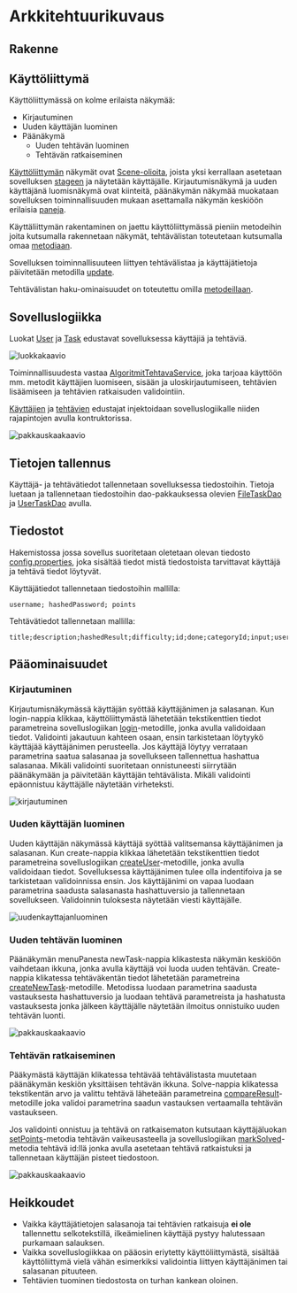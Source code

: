 # Arkkitehtuurikuvaus

## Rakenne

## Käyttöliittymä

Käyttöliittymässä on kolme erilaista näkymää:
   - Kirjautuminen
   - Uuden käyttäjän luominen
   - Päänäkymä
      - Uuden tehtävän luominen
      - Tehtävän ratkaiseminen

[Käyttöliittymän](/AlgoritmitTehtavaGeneraattori/src/main/java/algoritmittehtavaGeneraattori/ui/AlgoritmitTehtavaGeneraattoriUi.java) näkymät ovat [Scene-olioita](https://docs.oracle.com/javase/8/javafx/api/javafx/scene/Scene.html), joista yksi kerrallaan asetetaan sovelluksen [stageen](https://docs.oracle.com/javase/8/javafx/api/javafx/stage/Stage.html) ja näytetään käyttäjälle. Kirjautumisnäkymä ja uuden käyttäjänä luomisnäkymä ovat kiinteitä, päänäkymän näkymää muokataan sovelluksen toiminnallisuuden mukaan asettamalla näkymän keskiöön erilaisia [paneja](https://docs.oracle.com/javase/8/javafx/api/javafx/scene/layout/Pane.html).

Käyttäliittymän rakentaminen on jaettu käyttöliittymässä pieniin metodeihin joita kutsumalla rakennetaan näkymät, tehtävälistan toteutetaan kutsumalla omaa [metodiaan](/AlgoritmitTehtavaGeneraattori/src/main/java/algoritmittehtavageneraattori/ui/AlgoritmitTehtavaGeneraattoriUi.java#L461).

Sovelluksen toiminnallisuuteen liittyen tehtävälistaa ja käyttäjätietoja päivitetään metodilla [update](/AlgoritmitTehtavaGeneraattori/src/main/java/algoritmittehtavageneraattori/ui/AlgoritmitTehtavaGeneraattoriUi.java#L450). 

Tehtävälistan haku-ominaisuudet on toteutettu omilla [metodeillaan](/AlgoritmitTehtavaGeneraattori/src/main/java/algoritmittehtavageneraattori/ui/AlgoritmitTehtavaGeneraattoriUi.java#L494).

## Sovelluslogiikka

Luokat [User](/AlgoritmitTehtavaGeneraattori/src/main/java/algoritmittehtavageneraattori/domain/User.java) ja [Task](/AlgoritmitTehtavaGeneraattori/src/main/java/algoritmittehtavageneraattori/domain/Task.java) edustavat sovelluksessa käyttäjiä ja tehtäviä. 

![luokkakaavio](/AlgoritmitTehtavaGeneraattori/dokumentointi/kuvat/Luokkakaavio.png "Algoritmittehtavageneraattori luokkakaavio")

Toiminnallisuudesta vastaa [AlgoritmitTehtavaService](/AlgoritmitTehtavaGeneraattori/src/main/java/algoritmittehtavageneraattori/domain/AlgoritmitehtavageneraattoriService.java), joka tarjoaa käyttöön mm. metodit käyttäjien luomiseen, sisään ja uloskirjautumiseen, tehtävien lisäämiseen ja tehtävien ratkaisuden validointiin.

[Käyttäjien](/AlgoritmitTehtavaGeneraattori/src/main/java/algoritmittehtavageneraattori/dao/UserDao.java) ja [tehtävien](/AlgoritmitTehtavaGeneraattori/src/main/java/algoritmittehtavageneraattori/dao/TaskDao.java) edustajat injektoidaan sovelluslogiikalle niiden rajapintojen avulla kontruktorissa.

![pakkauskaakaavio](/AlgoritmitTehtavaGeneraattori/dokumentointi/kuvat/luokka_pakkauskaavio.png "Algoritmittehtavageneraattori pakkauskaavio")

## Tietojen tallennus

Käyttäjä- ja tehtävätiedot tallennetaan sovelluksessa tiedostoihin. Tietoja luetaan ja tallennetaan tiedostoihin dao-pakkauksessa olevien [FileTaskDao](/AlgoritmitTehtavaGeneraattori/src/main/java/algoritmittehtavageneraattori/dao/FileTaskDao.java) ja [UserTaskDao](/AlgoritmitTehtavaGeneraattori/src/main/java/algoritmittehtavageneraattori/dao/FileUserDao.java) avulla.

## Tiedostot

Hakemistossa jossa sovellus suoritetaan oletetaan olevan tiedosto [config.properties](https://github.com/larikkai/ot-harjoitustyo/releases/download/viikko6/config.properties), joka sisältää tiedot mistä tiedostoista tarvittavat käyttäjä ja tehtävä tiedot löytyvät.

Käyttäjätiedot tallennetaan tiedostoihin mallilla:
```
username; hashedPassword; points
```

Tehtävätiedot tallennetaan mallilla:
```
title;description;hashedResult;difficulty;id;done;categoryId;input;user
```

## Pääominaisuudet

### Kirjautuminen

Kirjautumisnäkymässä käyttäjän syöttää käyttäjänimen ja salasanan. Kun login-nappia klikkaa, käyttöliittymästä lähetetään tekstikenttien tiedot parametreina sovelluslogiikan [login](/AlgoritmitTehtavaGeneraattori/src/main/java/algoritmittehtavageneraattori/domain/AlgoritmitehtavageneraattoriService.java#L55)-metodille, jonka avulla validoidaan tiedot. Validointi jakautuun kahteen osaan, ensin tarkistetaan löytyykö käyttäjää käyttäjänimen perusteella. Jos käyttäjä löytyy verrataan parametrina saatua salasanaa ja sovellukseen tallennettua hashattua salasanaa. Mikäli validointi suoritetaan onnistuneesti siirrytään päänäkymään ja päivitetään käyttäjän tehtävälista. Mikäli validointi epäonnistuu käyttäjälle näytetään virheteksti.

![kirjautuminen](/AlgoritmitTehtavaGeneraattori/dokumentointi/kuvat/Kirjautuminen.png "Algoritmittehtavageneraattori kirjautuminen")

### Uuden käyttäjän luominen

Uuden käyttäjän näkymässä käyttäjä syöttää valitsemansa käyttäjänimen ja salasanan. Kun create-nappia klikkaa lähetetään tekstikenttien tiedot parametreina sovelluslogiikan [createUser](/AlgoritmitTehtavaGeneraattori/src/main/java/algoritmittehtavageneraattori/domain/AlgoritmitehtavageneraattoriService.java#L34)-metodille, jonka avulla validoidaan tiedot. Sovelluksessa käyttäjänimen tulee olla indentifoiva ja se tarkistetaan validoinnissa ensin. Jos käyttäjänimi on vapaa luodaan parametrina saadusta salasanasta hashattuversio ja tallennetaan sovellukseen. Validoinnin tuloksesta näytetään viesti käyttäjälle.

![uudenkayttajanluominen](/AlgoritmitTehtavaGeneraattori/dokumentointi/kuvat/Uuden_kayttajan_luominen.png "Algoritmittehtavageneraattori uuden käyttäjän luominen")

### Uuden tehtävän luominen

Päänäkymän menuPanesta newTask-nappia klikastesta näkymän keskiöön vaihdetaan ikkuna, jonka avulla käyttäjä voi luoda uuden tehtävän. Create-nappia klikatessa tehtäväkentän tiedot lähetetään parametreina [createNewTask](/AlgoritmitTehtavaGeneraattori/src/main/java/algoritmittehtavageneraattori/domain/AlgoritmitehtavageneraattoriService.java#L107)-metodille. Metodissa luodaan parametrina saadusta vastauksesta hashattuversio ja luodaan tehtävä parametreista ja hashatusta vastauksesta jonka jälkeen käyttäjälle näytetään ilmoitus onnistuiko uuden tehtävän luonti.

![pakkauskaakaavio](/AlgoritmitTehtavaGeneraattori/dokumentointi/kuvat/Uuden_tehtavan_luominen.png "Algoritmittehtavageneraattori uuden tehtavan luominen")

### Tehtävän ratkaiseminen

Pääkymästä käyttäjän klikatessa tehtävää tehtävälistasta muutetaan päänäkymän keskiön yksittäisen tehtävän ikkuna. Solve-nappia klikatessa tekstikentän arvo ja valittu tehtävä läheteään parametreina [compareResult](/AlgoritmitTehtavaGeneraattori/src/main/java/algoritmittehtavageneraattori/domain/AlgoritmitehtavageneraattoriService.java#L87)-metodille joka validoi parametrina saadun vastauksen vertaamalla tehtävän vastaukseen. 

Jos validointi onnistuu ja tehtävä on ratkaisematon kutsutaan käyttäjäluokan [setPoints](/AlgoritmitTehtavaGeneraattori/src/main/java/algoritmittehtavageneraattori/domain/User.java#L47)-metodia tehtävän vaikeusasteella ja sovelluslogiikan [markSolved](/AlgoritmitTehtavaGeneraattori/src/main/java/algoritmittehtavageneraattori/domain/AlgoritmitehtavageneraattoriService.java)-metodia tehtävä id:llä jonka avulla asetetaan tehtävä ratkaistuksi ja tallennetaan käyttäjän pisteet tiedostoon.

![pakkauskaakaavio](/AlgoritmitTehtavaGeneraattori/dokumentointi/kuvat/Tehtavan_ratkaiseminen.png "Algoritmittehtavageneraattori tehtavan ratkaiseminen")

## Heikkoudet

- Vaikka käyttäjätietojen salasanoja tai tehtävien ratkaisuja __ei ole__ tallennettu selkotekstillä, ilkeämielinen käyttäjä pystyy halutessaan purkamaan salauksen.
- Vaikka sovelluslogiikkaa on pääosin eriytetty käyttöliittymästä, sisältää käyttöliittymä vielä vähän esimerkiksi validointia liittyen käyttäjänimen tai salasanan pituuteen.
- Tehtävien tuominen tiedostosta on turhan kankean oloinen.